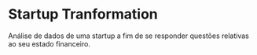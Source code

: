 # Startup Tranformation

Análise de dados de uma startup a fim de se responder questões relativas ao seu estado financeiro.
